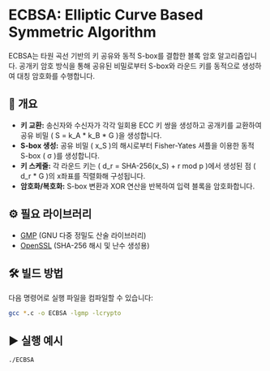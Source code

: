 # ECBSA: Elliptic Curve Based Symmetric Algorithm

ECBSA는 타원 곡선 기반의 키 공유와 동적 S-box를 결합한 블록 암호 알고리즘입니다. 공개키 암호 방식을 통해 공유된 비밀로부터 S-box와 라운드 키를 동적으로 생성하여 대칭 암호화를 수행합니다.

## 🔐 개요

- **키 교환:** 송신자와 수신자가 각각 일회용 ECC 키 쌍을 생성하고 공개키를 교환하여 공유 비밀 \( S = k_A * k_B * G \)을 생성합니다.
- **S-box 생성:** 공유 비밀 \( x_S \)의 해시로부터 Fisher-Yates 셔플을 이용한 동적 S-box \( σ \)를 생성합니다.
- **키 스케줄:** 각 라운드 키는 \( d_r = SHA-256(x_S) + r mod p \)에서 생성된 점 \( d_r * G \)의 x좌표를 직렬화해 구성됩니다.
- **암호화/복호화:** S-box 변환과 XOR 연산을 반복하여 입력 블록을 암호화합니다.

## ⚙️ 필요 라이브러리

- [GMP](https://gmplib.org/) (GNU 다중 정밀도 산술 라이브러리)
- [OpenSSL](https://www.openssl.org/) (SHA-256 해시 및 난수 생성용)

## 🛠️ 빌드 방법

다음 명령어로 실행 파일을 컴파일할 수 있습니다:

```bash
gcc *.c -o ECBSA -lgmp -lcrypto
```

## ▶️ 실행 예시
```bash
./ECBSA
```